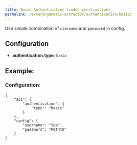 ```yaml
---
title: Basic Authentication (under construction)
permalink: /extend/generic-extractor/authentication/basic/
---
```


Use simple combination of `username` and `password` in config.

## Configuration

- **authentication.type**: `basic`

## Example:

### Configuration:

    {
        "api": {
            "authentication": {
                "type": "basic"
            }
        },
        "config": {
            "username": "joe",
            "password": "P0t4t0"
        }
    }
